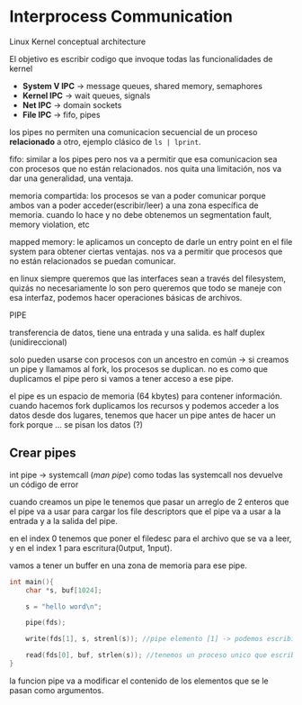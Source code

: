 # Interprocess Communication

Linux Kernel conceptual architecture

El objetivo es escribir codigo que invoque todas las funcionalidades de kernel

- **System V IPC** -> message queues, shared memory, semaphores
- **Kernel IPC** -> wait queues, signals
- **Net IPC** -> domain sockets
- **File IPC** -> fifo, pipes

los pipes no permiten una comunicacion secuencial de un proceso **relacionado** a otro, ejemplo clásico de `ls | lprint`. 

fifo: similar a los pipes pero nos va a permitir que esa comunicacion sea con procesos que no están relacionados. nos quita una limitación, nos va dar una generalidad, una ventaja. 

memoria compartida: los procesos se van a poder comunicar porque ambos van a poder acceder(escribir/leer) a una zona específica de memoria. cuando lo hace y no debe obtenemos un segmentation fault, memory violation, etc

mapped memory: le aplicamos un concepto de darle un entry point en el file system para obtener ciertas ventajas. nos va a permitir que procesos que no están relacionados se puedan comunicar.

en linux siempre queremos que las interfaces sean a través del filesystem, quizás no necesariamente lo son pero queremos que todo se maneje con esa interfaz, podemos hacer operaciones básicas de archivos.

PIPE

transferencia de datos, tiene una entrada y una salida. es half duplex (unidireccional)

solo pueden usarse con procesos con un ancestro en común -> si creamos un pipe y llamamos al fork, los procesos se duplican. no es como que duplicamos el pipe pero si vamos a tener acceso a ese pipe.

el pipe es un espacio de memoria (64 kbytes) para contener información. cuando hacemos fork duplicamos los recursos y podemos acceder a los datos desde dos lugares, tenemos que hacer un pipe antes de hacer un fork porque ... se pisan los datos (?)

## Crear pipes

int pipe -> systemcall (_man pipe_) como todas las systemcall nos devuelve un código de error

cuando creamos un pipe le tenemos que pasar un arreglo de 2 enteros que el pipe va a usar para cargar los file descriptors que el pipe va a usar a la entrada y a la salida del pipe. 

en el index 0 tenemos que poner el filedesc para el archivo que se va a leer, y en el index 1 para escritura(0utput, 1nput). 

vamos a tener un buffer en una zona de memoria para ese pipe.

```c
int main(){
    char *s, buf[1024];

    s = "hello word\n";

    pipe(fds);

    write(fds[1], s, strenl(s)); //pipe elemento [1] -> podemos escribir

    read(fds[0], buf, strlen(s)); //tenemos un proceso unico que escribe en una entrada de un pipe y lee en el otro extremo
}

```
la funcion pipe va a modificar el contenido de los elementos que se le pasan como argumentos.


